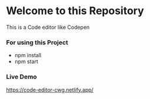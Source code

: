 # Welcome to this Repository

This is a Code editor like Codepen

### For using this Project

- npm install
- npm start


### Live Demo 

https://code-editor-cwg.netlify.app/

